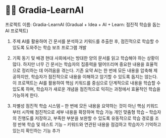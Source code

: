 # 📑🤖 Gradia-LearnAI
프로젝트 이름: Gradia-LearnAI (Gradual + Idea + AI + Learn: 점진적 학습을 돕는 AI 프로젝트)

1. 주제
AI를 활용하여 긴 문서를 분석하고 키워드를 추출한 후, 점진적으로 학습할 수 있도록 도와주는 학습 보조 프로그램 개발

2. 기획 동기 및 배경
현대 사회에서는 방대한 양의 문서를 읽고 학습해야 하는 상황이 많다. 하지만 너무 긴 문서는 학습자의 집중력을 떨어뜨리며 중요한 내용을 효율적으로 정리하는 데 어려움을 겪는다.
기존 요약 AI는 한 번에 모든 내용을 압축해 제공하지만, 학습자가 점진적으로 내용을 이해하고 암기할 수 있도록 돕지는 않는다.
이 프로젝트는 AI를 활용하여 핵심 키워드를 중심으로 단계적으로 내용을 학습할 수 있도록 하며, 학습자가 새로운 개념을 점진적으로 익히는 과정에서 효율적인 학습을 가능하게 한다.

4. 차별성
점진적 학습 시스템 – 한 번에 모든 내용을 요약하는 것이 아닌 핵심 키워드부터 시작해 점진적으로 세부 내용을 확장하며 학습 가능
개인 맞춤형 학습 – 학습자의 진행도를 저장하고, 부족한 부분을 보완할 수 있도록 유동적으로 학습 경로를 조정
반복 학습 및 테스트 기능 – 키워드와 연관된 내용을 점검하고 학습자가 기억하고 있는지 확인하는 기능 추가
